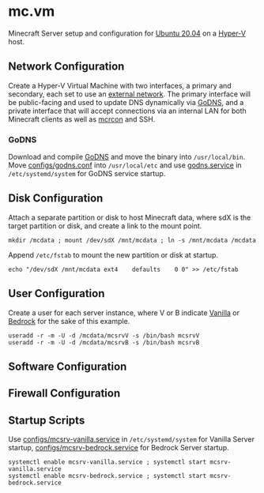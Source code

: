 # mc.vm
Minecraft Server setup and configuration for [Ubuntu 20.04](https://ubuntu.com) on a [Hyper-V](https://docs.microsoft.com/en-us/virtualization/hyper-v-on-windows/) host.

## Network Configuration

Create a Hyper-V Virtual Machine with two interfaces, a primary and secondary, each set to use an [external network](https://docs.microsoft.com/en-us/virtualization/hyper-v-on-windows/quick-start/connect-to-network).  The primary interface will be public-facing and used to update DNS dynamically via [GoDNS](/TimothyYe/godns), and a private interface that will accept connections via an internal LAN for both Minecraft clients as well as [mcrcon](/Tiiffi/mcrcon) and SSH.

### GoDNS

Download and compile [GoDNS](/TimothyYe/godns) and move the binary into `/usr/local/bin`.  Move [configs/godns.conf](configs/godns.conf) into `/usr/local/etc` and use [godns.service](configs/godns.service) in `/etc/systemd/system` for GoDNS service startup.

## Disk Configuration

Attach a separate partition or disk to host Minecraft data, where sdX is the target partition or disk, and create a link to the mount point.

`mkdir /mcdata ; mount /dev/sdX /mnt/mcdata ; ln -s /mnt/mcdata /mcdata`

Append `/etc/fstab` to mount the new partition or disk at startup.

`echo "/dev/sdX	/mnt/mcdata	ext4	defaults	0 0" >> /etc/fstab`

## User Configuration

Create a user for each server instance, where V or B indicate [Vanilla](https://www.minecraft.net/en-us/download/server) or [Bedrock](https://www.minecraft.net/en-us/download/server/bedrock) for the sake of this example.

`useradd -r -m -U -d /mcdata/mcsrvV -s /bin/bash mcsrvV`  
`useradd -r -m -U -d /mcdata/mcsrvB -s /bin/bash mcsrvB`

## Software Configuration

## Firewall Configuration

## Startup Scripts

Use [configs/mcsrv-vanilla.service](configs/mcsrv-vanilla.service) in `/etc/systemd/system` for Vanilla Server startup, [configs/mcsrv-bedrock.service](configs/mcsrv-bedrock.service) for Bedrock Server startup.

`systemctl enable mcsrv-vanilla.service ; systemctl start mcsrv-vanilla.service`  
`systemctl enable mcsrv-bedrock.service ; systemctl start mcsrv-bedrock.service`

